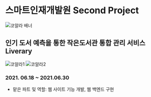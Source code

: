 # 스마트인재개발원 Second Project
![코알라 배너](https://user-images.githubusercontent.com/65816974/124058074-a3d20680-da63-11eb-95c8-f4f647535ce3.PNG)
## 인기 도서 예측을 통한 작은도서관 통합 관리 서비스 Liverary
![코알라1](https://user-images.githubusercontent.com/65816974/129532493-89bcd4d3-c579-4f2e-8009-6113efab4456.PNG)
![코알라2](https://user-images.githubusercontent.com/65816974/129532505-6913de34-0c66-4c48-b07d-3620e49ce282.PNG)
### 2021. 06.18 ~ 2021.06.30
- 맡은 파트 및 역할: 웹 사이트 기능 개발, 웹 백엔드 구현

